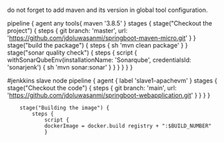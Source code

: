 do not forget to add maven and its version in global tool configuration.


pipeline {
        agent any
        tools{
            maven '3.8.5'
        }
        stages {
            stage("Checkout the project") {
               steps {
                   git branch: 'master', url: 'https://github.com/jdoluwasanmi/springboot-maven-micro.git'
               }
            }
        stage("build the package") {
            steps {
                sh 'mvn clean package'
            }
        }    
        stage("sonar quality check") {
        steps {
            script {
             withSonarQubeEnv(installationName: 'Sonarqube', credentialsId: 'sonarjenk') {
             sh 'mvn sonar:sonar'
            }
        }
      }
    }
    }
}


#jenkkins slave node
pipeline {
    agent {
        label 'slave1-apachevm'
    }
    stages {
        stage("Checkout the code") {
           steps {
               git branch: 'main', url: 'https://github.com/jdoluwasanmi/springboot-webapplication.git'
           }
        }
    }
}    




        stage("Building the image") {
            steps {
                script {
                dockerImage = docker.build registry + ":$BUILD_NUMBER"
                }
                
                

